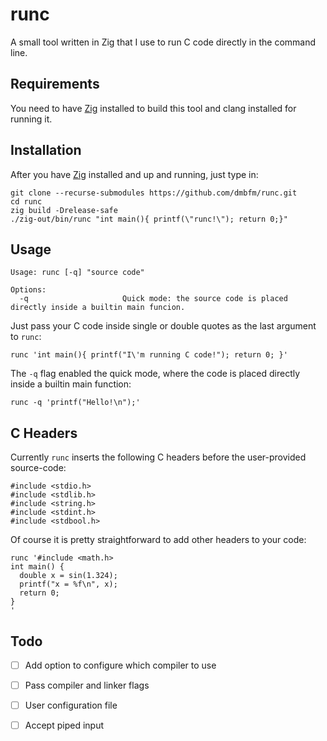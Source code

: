# runc

A small tool written in Zig that I use to run C code directly in the command line. 

## Requirements

You need to have [Zig](https://ziglang.org/) installed to build this tool and clang installed for running it.

## Installation

After you have [Zig](https://ziglang.org/download/) installed and up and running, just type in:
```
git clone --recurse-submodules https://github.com/dmbfm/runc.git
cd runc
zig build -Drelease-safe
./zig-out/bin/runc "int main(){ printf(\"runc!\"); return 0;}"
```

## Usage
``` 
Usage: runc [-q] "source code"

Options:
  -q                     Quick mode: the source code is placed directly inside a builtin main funcion.
```

Just pass your C code inside single or double quotes as the last argument to `runc`:
``` 
runc 'int main(){ printf("I\'m running C code!"); return 0; }'

```

The `-q` flag enabled the quick mode, where the code is placed directly inside a builtin main function:
``` 
runc -q 'printf("Hello!\n");'
```

## C Headers

Currently `runc` inserts the following C headers before the user-provided source-code:
```
#include <stdio.h>
#include <stdlib.h>
#include <string.h>
#include <stdint.h>
#include <stdbool.h>
```

Of course it is pretty straightforward to add other headers to your code:
``` 
runc '#include <math.h>
int main() {
  double x = sin(1.324);
  printf("x = %f\n", x);
  return 0;
}
'
```

## Todo
- [ ] Add option to configure which compiler to use
- [ ] Pass compiler and linker flags
- [ ] User configuration file
- [ ] Accept piped input

